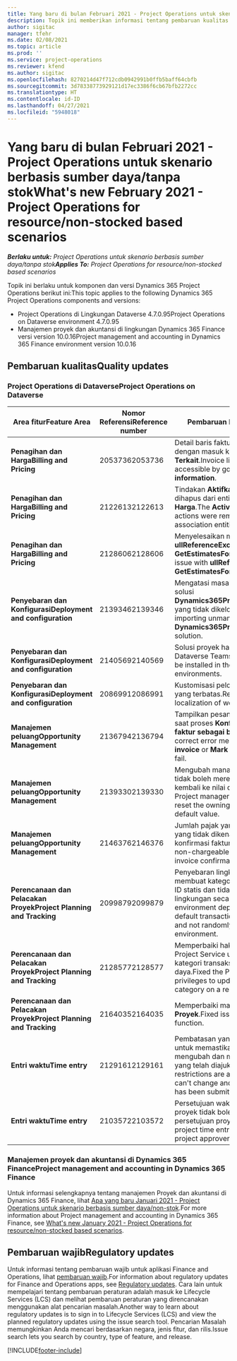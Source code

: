 ```yaml
---
title: Yang baru di bulan Februari 2021 - Project Operations untuk skenario berbasis sumber daya/tanpa stok
description: Topik ini memberikan informasi tentang pembaruan kualitas yang tersedia pada rilis Februari 2021 penyebaran Project Operations Lite untuk skenario berbasis sumber daya/non-stok.
author: sigitac
manager: tfehr
ms.date: 02/08/2021
ms.topic: article
ms.prod: ''
ms.service: project-operations
ms.reviewer: kfend
ms.author: sigitac
ms.openlocfilehash: 8270214d47f712cdb0942991b0ffb5baff64cbfb
ms.sourcegitcommit: 3d78338773929121d17ec3386f6cb67bfb2272cc
ms.translationtype: HT
ms.contentlocale: id-ID
ms.lasthandoff: 04/27/2021
ms.locfileid: "5948018"
---
```

# <a name="whats-new-february-2021---project-operations-for-resourcenon-stocked-based-scenarios"></a><span data-ttu-id="c3a41-103">Yang baru di bulan Februari 2021 - Project Operations untuk skenario berbasis sumber daya/tanpa stok</span><span class="sxs-lookup"><span data-stu-id="c3a41-103">What's new February 2021 - Project Operations for resource/non-stocked based scenarios</span></span>

<span data-ttu-id="c3a41-104">_**Berlaku untuk:** Project Operations untuk skenario berbasis sumber daya/tanpa stok_</span><span class="sxs-lookup"><span data-stu-id="c3a41-104">_**Applies To:** Project Operations for resource/non-stocked based scenarios_</span></span>

<span data-ttu-id="c3a41-105">Topik ini berlaku untuk komponen dan versi Dynamics 365 Project Operations berikut ini:</span><span class="sxs-lookup"><span data-stu-id="c3a41-105">This topic applies to the following Dynamics 365 Project Operations components and versions:</span></span>

- <span data-ttu-id="c3a41-106">Project Operations di Lingkungan Dataverse 4.7.0.95</span><span class="sxs-lookup"><span data-stu-id="c3a41-106">Project Operations on Dataverse environment 4.7.0.95</span></span>
- <span data-ttu-id="c3a41-107">Manajemen proyek dan akuntansi di lingkungan Dynamics 365 Finance versi version 10.0.16</span><span class="sxs-lookup"><span data-stu-id="c3a41-107">Project management and accounting in Dynamics 365 Finance environment version 10.0.16</span></span> 

## <a name="quality-updates"></a><span data-ttu-id="c3a41-108">Pembaruan kualitas</span><span class="sxs-lookup"><span data-stu-id="c3a41-108">Quality updates</span></span>

### <a name="project-operations-on-dataverse"></a><span data-ttu-id="c3a41-109">Project Operations di Dataverse</span><span class="sxs-lookup"><span data-stu-id="c3a41-109">Project Operations on Dataverse</span></span>

| <span data-ttu-id="c3a41-110">**Area fitur**</span><span class="sxs-lookup"><span data-stu-id="c3a41-110">**Feature Area**</span></span> | <span data-ttu-id="c3a41-111">**Nomor Referensi**</span><span class="sxs-lookup"><span data-stu-id="c3a41-111">**Reference number**</span></span> | <span data-ttu-id="c3a41-112">**Pembaruan kualitas**</span><span class="sxs-lookup"><span data-stu-id="c3a41-112">**Quality update**</span></span> |
| --- | --- | --- |
| <span data-ttu-id="c3a41-113">**Penagihan dan Harga**</span><span class="sxs-lookup"><span data-stu-id="c3a41-113">**Billing and Pricing**</span></span> | <span data-ttu-id="c3a41-114">2053736</span><span class="sxs-lookup"><span data-stu-id="c3a41-114">2053736</span></span> | <span data-ttu-id="c3a41-115">Detail baris faktur sekarang dapat diakses dengan masuk ke **Faktur** > **informasi Terkait**.</span><span class="sxs-lookup"><span data-stu-id="c3a41-115">Invoice line details are now accessible by going to **Invoice** > **Related information**.</span></span> |
| <span data-ttu-id="c3a41-116">**Penagihan dan Harga**</span><span class="sxs-lookup"><span data-stu-id="c3a41-116">**Billing and Pricing**</span></span> | <span data-ttu-id="c3a41-117">2122613</span><span class="sxs-lookup"><span data-stu-id="c3a41-117">2122613</span></span> | <span data-ttu-id="c3a41-118">Tindakan **Aktifkan** dan **Nonaktifkan** dihapus dari entitas asosiasi **Daftar Harga**.</span><span class="sxs-lookup"><span data-stu-id="c3a41-118">The **Activate** and **Deactivate** actions were removed from the **Price List** association entities.</span></span> |
| <span data-ttu-id="c3a41-119">**Penagihan dan Harga**</span><span class="sxs-lookup"><span data-stu-id="c3a41-119">**Billing and Pricing**</span></span> | <span data-ttu-id="c3a41-120">2128606</span><span class="sxs-lookup"><span data-stu-id="c3a41-120">2128606</span></span> | <span data-ttu-id="c3a41-121">Menyelesaikan masalah dengan **ullReferenceException** di plug-in **GetEstimatesForProject**.</span><span class="sxs-lookup"><span data-stu-id="c3a41-121">Resolved the issue with **ullReferenceException** in the **GetEstimatesForProject** plug-in.</span></span> |
| <span data-ttu-id="c3a41-122">**Penyebaran dan Konfigurasi**</span><span class="sxs-lookup"><span data-stu-id="c3a41-122">**Deployment and configuration**</span></span> | <span data-ttu-id="c3a41-123">2139346</span><span class="sxs-lookup"><span data-stu-id="c3a41-123">2139346</span></span> | <span data-ttu-id="c3a41-124">Mengatasi masalah dengan mengimpor solusi **Dynamics365ProjectOperationsDualWrite** yang tidak dikelola.</span><span class="sxs-lookup"><span data-stu-id="c3a41-124">Resolved the issue with importing unmanaged **Dynamics365ProjectOperationsDualWrite** solution.</span></span> |
| <span data-ttu-id="c3a41-125">**Penyebaran dan Konfigurasi**</span><span class="sxs-lookup"><span data-stu-id="c3a41-125">**Deployment and configuration**</span></span> | <span data-ttu-id="c3a41-126">2140569</span><span class="sxs-lookup"><span data-stu-id="c3a41-126">2140569</span></span> | <span data-ttu-id="c3a41-127">Solusi proyek harus diinstal di lingkungan Dataverse Teams.</span><span class="sxs-lookup"><span data-stu-id="c3a41-127">Project solution must not be installed in the Dataverse Teams environments.</span></span> |
| <span data-ttu-id="c3a41-128">**Penyebaran dan Konfigurasi**</span><span class="sxs-lookup"><span data-stu-id="c3a41-128">**Deployment and configuration**</span></span> | <span data-ttu-id="c3a41-129">2086991</span><span class="sxs-lookup"><span data-stu-id="c3a41-129">2086991</span></span> | <span data-ttu-id="c3a41-130">Kustomisasi pelokalan sumber daya web yang terbatas.</span><span class="sxs-lookup"><span data-stu-id="c3a41-130">Restricted customizing localization of web resources.</span></span> |
| <span data-ttu-id="c3a41-131">**Manajemen peluang**</span><span class="sxs-lookup"><span data-stu-id="c3a41-131">**Opportunity Management**</span></span> | <span data-ttu-id="c3a41-132">2136794</span><span class="sxs-lookup"><span data-stu-id="c3a41-132">2136794</span></span> | <span data-ttu-id="c3a41-133">Tampilkan pesan kesalahan yang benar saat proses **Konfirmasi faktur** atau **Tandai faktur sebagai berbayar** gagal.</span><span class="sxs-lookup"><span data-stu-id="c3a41-133">Display the correct error message when the **Confirm invoice** or **Mark invoice as paid** processes fail.</span></span> |
| <span data-ttu-id="c3a41-134">**Manajemen peluang**</span><span class="sxs-lookup"><span data-stu-id="c3a41-134">**Opportunity Management**</span></span> | <span data-ttu-id="c3a41-135">2139330</span><span class="sxs-lookup"><span data-stu-id="c3a41-135">2139330</span></span> | <span data-ttu-id="c3a41-136">Mengubah manajer Proyek pada proyek tidak boleh mereset perusahaan pemilik kembali ke nilai default.</span><span class="sxs-lookup"><span data-stu-id="c3a41-136">Changing the Project manager on a project must not reset the owning company back to the default value.</span></span> |
| <span data-ttu-id="c3a41-137">**Manajemen peluang**</span><span class="sxs-lookup"><span data-stu-id="c3a41-137">**Opportunity Management**</span></span> | <span data-ttu-id="c3a41-138">2146376</span><span class="sxs-lookup"><span data-stu-id="c3a41-138">2146376</span></span> | <span data-ttu-id="c3a41-139">Jumlah pajak yang dikoreksi dalam aktual yang tidak dikenakan biaya dibuat dari konfirmasi faktur.</span><span class="sxs-lookup"><span data-stu-id="c3a41-139">Corrected tax amount in a non-chargeable actual is created from invoice confirmation.</span></span> |
| <span data-ttu-id="c3a41-140">**Perencanaan dan Pelacakan Proyek**</span><span class="sxs-lookup"><span data-stu-id="c3a41-140">**Project Planning and Tracking**</span></span> | <span data-ttu-id="c3a41-141">2099879</span><span class="sxs-lookup"><span data-stu-id="c3a41-141">2099879</span></span> | <span data-ttu-id="c3a41-142">Penyebaran lingkungan Dataverse harus membuat kategori transaksi default dengan ID statis dan tidak menghasilkan satu per lingkungan secara acak.</span><span class="sxs-lookup"><span data-stu-id="c3a41-142">The Dataverse environment deployment must create a default transaction category with a static ID and not randomly generate one per environment.</span></span> |
| <span data-ttu-id="c3a41-143">**Perencanaan dan Pelacakan Proyek**</span><span class="sxs-lookup"><span data-stu-id="c3a41-143">**Project Planning and Tracking**</span></span> | <span data-ttu-id="c3a41-144">2128577</span><span class="sxs-lookup"><span data-stu-id="c3a41-144">2128577</span></span> | <span data-ttu-id="c3a41-145">Memperbaiki hak istimewa pengguna Project Service untuk memperbarui kategori transaksi pada penetapan sumber daya.</span><span class="sxs-lookup"><span data-stu-id="c3a41-145">Fixed the Project service user privileges to update the transaction category on a resource assignment.</span></span> |
| <span data-ttu-id="c3a41-146">**Perencanaan dan Pelacakan Proyek**</span><span class="sxs-lookup"><span data-stu-id="c3a41-146">**Project Planning and Tracking**</span></span> | <span data-ttu-id="c3a41-147">2164035</span><span class="sxs-lookup"><span data-stu-id="c3a41-147">2164035</span></span> | <span data-ttu-id="c3a41-148">Memperbaiki masalah fungsi **Salin Proyek**.</span><span class="sxs-lookup"><span data-stu-id="c3a41-148">Fixed issues with the **Copy Project** function.</span></span> |
| <span data-ttu-id="c3a41-149">**Entri waktu**</span><span class="sxs-lookup"><span data-stu-id="c3a41-149">**Time entry**</span></span> | <span data-ttu-id="c3a41-150">2129161</span><span class="sxs-lookup"><span data-stu-id="c3a41-150">2129161</span></span> | <span data-ttu-id="c3a41-151">Pembatasan yang lebih ketat diterapkan untuk memastikan pengguna tidak dapat mengubah dan memperbarui entri waktu yang telah diajukan atau disetujui.</span><span class="sxs-lookup"><span data-stu-id="c3a41-151">Tighter restrictions are applied to ensure users can't change and update a time entry that has been submitted or approved.</span></span> |
| <span data-ttu-id="c3a41-152">**Entri waktu**</span><span class="sxs-lookup"><span data-stu-id="c3a41-152">**Time entry**</span></span> | <span data-ttu-id="c3a41-153">2103572</span><span class="sxs-lookup"><span data-stu-id="c3a41-153">2103572</span></span> | <span data-ttu-id="c3a41-154">Persetujuan waktu untuk entri waktu non-proyek tidak boleh mencari peran persetujuan proyek.</span><span class="sxs-lookup"><span data-stu-id="c3a41-154">Time approval for non-project time entries must not be looking for project approver role.</span></span> |

### <a name="project-management-and-accounting-in-dynamics-365-finance"></a><span data-ttu-id="c3a41-155">Manajemen proyek dan akuntansi di Dynamics 365 Finance</span><span class="sxs-lookup"><span data-stu-id="c3a41-155">Project management and accounting in Dynamics 365 Finance</span></span> 

<span data-ttu-id="c3a41-156">Untuk informasi selengkapnya tentang manajemen Proyek dan akuntansi di Dynamics 365 Finance, lihat [Apa yang baru Januari 2021 - Project Operations untuk skenario berbasis sumber daya/non-stok](whats-new-jan-2021-resource-based.md).</span><span class="sxs-lookup"><span data-stu-id="c3a41-156">For more information about Project management and accounting in Dynamics 365 Finance, see [What's new January 2021 - Project Operations for resource/non-stocked based scenarios](whats-new-jan-2021-resource-based.md).</span></span>


## <a name="regulatory-updates"></a><span data-ttu-id="c3a41-157">Pembaruan wajib</span><span class="sxs-lookup"><span data-stu-id="c3a41-157">Regulatory updates</span></span>

<span data-ttu-id="c3a41-158">Untuk informasi tentang pembaruan wajib untuk aplikasi Finance and Operations, lihat [pembaruan wajib](/dynamics365/finance/localizations/regulatory-updates).</span><span class="sxs-lookup"><span data-stu-id="c3a41-158">For information about regulatory updates for Finance and Operations apps, see [Regulatory updates](/dynamics365/finance/localizations/regulatory-updates).</span></span> <span data-ttu-id="c3a41-159">Cara lain untuk mempelajari tentang pembaruan peraturan adalah masuk ke Lifecycle Services (LCS) dan melihat pembaruan peraturan yang direncanakan menggunakan alat pencarian masalah.</span><span class="sxs-lookup"><span data-stu-id="c3a41-159">Another way to learn about regulatory updates is to sign in to Lifecycle Services (LCS) and view the planned regulatory updates using the issue search tool.</span></span> <span data-ttu-id="c3a41-160">Pencarian Masalah memungkinkan Anda mencari berdasarkan negara, jenis fitur, dan rilis.</span><span class="sxs-lookup"><span data-stu-id="c3a41-160">Issue search lets you search by country, type of feature, and release.</span></span>


[!INCLUDE[footer-include](../includes/footer-banner.md)]
